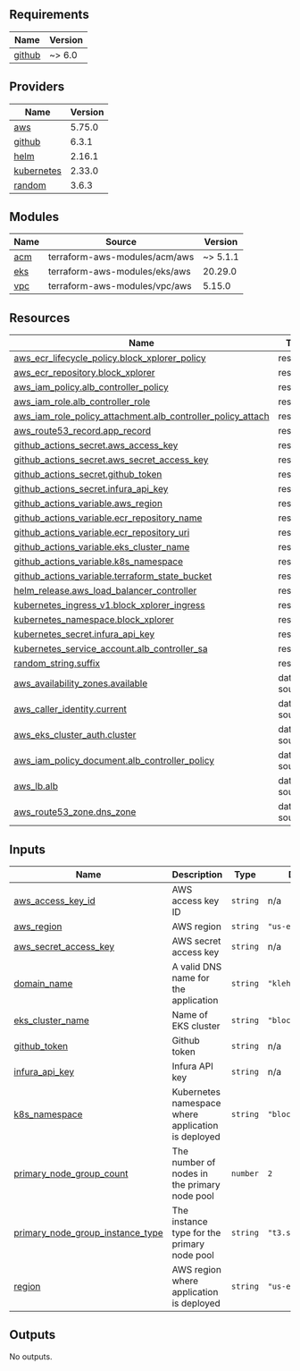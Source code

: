 ## Requirements

| Name | Version |
|------|---------|
| <a name="requirement_github"></a> [github](#requirement\_github) | ~> 6.0 |

## Providers

| Name | Version |
|------|---------|
| <a name="provider_aws"></a> [aws](#provider\_aws) | 5.75.0 |
| <a name="provider_github"></a> [github](#provider\_github) | 6.3.1 |
| <a name="provider_helm"></a> [helm](#provider\_helm) | 2.16.1 |
| <a name="provider_kubernetes"></a> [kubernetes](#provider\_kubernetes) | 2.33.0 |
| <a name="provider_random"></a> [random](#provider\_random) | 3.6.3 |

## Modules

| Name | Source | Version |
|------|--------|---------|
| <a name="module_acm"></a> [acm](#module\_acm) | terraform-aws-modules/acm/aws | ~> 5.1.1 |
| <a name="module_eks"></a> [eks](#module\_eks) | terraform-aws-modules/eks/aws | 20.29.0 |
| <a name="module_vpc"></a> [vpc](#module\_vpc) | terraform-aws-modules/vpc/aws | 5.15.0 |

## Resources

| Name | Type |
|------|------|
| [aws_ecr_lifecycle_policy.block_xplorer_policy](https://registry.terraform.io/providers/hashicorp/aws/latest/docs/resources/ecr_lifecycle_policy) | resource |
| [aws_ecr_repository.block_xplorer](https://registry.terraform.io/providers/hashicorp/aws/latest/docs/resources/ecr_repository) | resource |
| [aws_iam_policy.alb_controller_policy](https://registry.terraform.io/providers/hashicorp/aws/latest/docs/resources/iam_policy) | resource |
| [aws_iam_role.alb_controller_role](https://registry.terraform.io/providers/hashicorp/aws/latest/docs/resources/iam_role) | resource |
| [aws_iam_role_policy_attachment.alb_controller_policy_attach](https://registry.terraform.io/providers/hashicorp/aws/latest/docs/resources/iam_role_policy_attachment) | resource |
| [aws_route53_record.app_record](https://registry.terraform.io/providers/hashicorp/aws/latest/docs/resources/route53_record) | resource |
| [github_actions_secret.aws_access_key](https://registry.terraform.io/providers/integrations/github/latest/docs/resources/actions_secret) | resource |
| [github_actions_secret.aws_secret_access_key](https://registry.terraform.io/providers/integrations/github/latest/docs/resources/actions_secret) | resource |
| [github_actions_secret.github_token](https://registry.terraform.io/providers/integrations/github/latest/docs/resources/actions_secret) | resource |
| [github_actions_secret.infura_api_key](https://registry.terraform.io/providers/integrations/github/latest/docs/resources/actions_secret) | resource |
| [github_actions_variable.aws_region](https://registry.terraform.io/providers/integrations/github/latest/docs/resources/actions_variable) | resource |
| [github_actions_variable.ecr_repository_name](https://registry.terraform.io/providers/integrations/github/latest/docs/resources/actions_variable) | resource |
| [github_actions_variable.ecr_repository_uri](https://registry.terraform.io/providers/integrations/github/latest/docs/resources/actions_variable) | resource |
| [github_actions_variable.eks_cluster_name](https://registry.terraform.io/providers/integrations/github/latest/docs/resources/actions_variable) | resource |
| [github_actions_variable.k8s_namespace](https://registry.terraform.io/providers/integrations/github/latest/docs/resources/actions_variable) | resource |
| [github_actions_variable.terraform_state_bucket](https://registry.terraform.io/providers/integrations/github/latest/docs/resources/actions_variable) | resource |
| [helm_release.aws_load_balancer_controller](https://registry.terraform.io/providers/hashicorp/helm/latest/docs/resources/release) | resource |
| [kubernetes_ingress_v1.block_xplorer_ingress](https://registry.terraform.io/providers/hashicorp/kubernetes/latest/docs/resources/ingress_v1) | resource |
| [kubernetes_namespace.block_xplorer](https://registry.terraform.io/providers/hashicorp/kubernetes/latest/docs/resources/namespace) | resource |
| [kubernetes_secret.infura_api_key](https://registry.terraform.io/providers/hashicorp/kubernetes/latest/docs/resources/secret) | resource |
| [kubernetes_service_account.alb_controller_sa](https://registry.terraform.io/providers/hashicorp/kubernetes/latest/docs/resources/service_account) | resource |
| [random_string.suffix](https://registry.terraform.io/providers/hashicorp/random/latest/docs/resources/string) | resource |
| [aws_availability_zones.available](https://registry.terraform.io/providers/hashicorp/aws/latest/docs/data-sources/availability_zones) | data source |
| [aws_caller_identity.current](https://registry.terraform.io/providers/hashicorp/aws/latest/docs/data-sources/caller_identity) | data source |
| [aws_eks_cluster_auth.cluster](https://registry.terraform.io/providers/hashicorp/aws/latest/docs/data-sources/eks_cluster_auth) | data source |
| [aws_iam_policy_document.alb_controller_policy](https://registry.terraform.io/providers/hashicorp/aws/latest/docs/data-sources/iam_policy_document) | data source |
| [aws_lb.alb](https://registry.terraform.io/providers/hashicorp/aws/latest/docs/data-sources/lb) | data source |
| [aws_route53_zone.dns_zone](https://registry.terraform.io/providers/hashicorp/aws/latest/docs/data-sources/route53_zone) | data source |

## Inputs

| Name | Description | Type | Default | Required |
|------|-------------|------|---------|:--------:|
| <a name="input_aws_access_key_id"></a> [aws\_access\_key\_id](#input\_aws\_access\_key\_id) | AWS access key ID | `string` | n/a | yes |
| <a name="input_aws_region"></a> [aws\_region](#input\_aws\_region) | AWS region | `string` | `"us-east-2"` | no |
| <a name="input_aws_secret_access_key"></a> [aws\_secret\_access\_key](#input\_aws\_secret\_access\_key) | AWS secret access key | `string` | n/a | yes |
| <a name="input_domain_name"></a> [domain\_name](#input\_domain\_name) | A valid DNS name for the application | `string` | `"klehmerdev.com"` | no |
| <a name="input_eks_cluster_name"></a> [eks\_cluster\_name](#input\_eks\_cluster\_name) | Name of EKS cluster | `string` | `"block-xplorer"` | no |
| <a name="input_github_token"></a> [github\_token](#input\_github\_token) | Github token | `string` | n/a | yes |
| <a name="input_infura_api_key"></a> [infura\_api\_key](#input\_infura\_api\_key) | Infura API key | `string` | n/a | yes |
| <a name="input_k8s_namespace"></a> [k8s\_namespace](#input\_k8s\_namespace) | Kubernetes namespace where application is deployed | `string` | `"block-xplorer"` | no |
| <a name="input_primary_node_group_count"></a> [primary\_node\_group\_count](#input\_primary\_node\_group\_count) | The number of nodes in the primary node pool | `number` | `2` | no |
| <a name="input_primary_node_group_instance_type"></a> [primary\_node\_group\_instance\_type](#input\_primary\_node\_group\_instance\_type) | The instance type for the primary node pool | `string` | `"t3.small"` | no |
| <a name="input_region"></a> [region](#input\_region) | AWS region where application is deployed | `string` | `"us-east-2"` | no |

## Outputs

No outputs.
